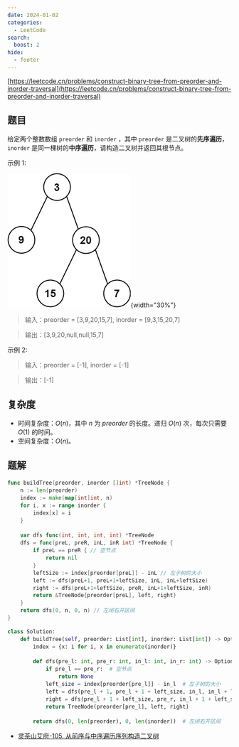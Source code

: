 ```yaml
---
date: 2024-01-02
categories:
  - LeetCode
search:
  boost: 2
hide:
  - footer
---
```


[https://leetcode.cn/problems/construct-binary-tree-from-preorder-and-inorder-traversal](https://leetcode.cn/problems/construct-binary-tree-from-preorder-and-inorder-traversal)

## 题目

给定两个整数数组 `preorder` 和 `inorder` ，其中 `preorder` 是二叉树的**先序遍历**， `inorder` 是同一棵树的**中序遍历**，请构造二叉树并返回其根节点。

示例 1:

![](../assets/img/leetcode/105.jpeg){width="30%"}

> 输入：preorder = [3,9,20,15,7], inorder = [9,3,15,20,7]

> 输出：[3,9,20,null,null,15,7]

示例 2:

> 输入：preorder = [-1], inorder = [-1]

> 输出：[-1]

## 复杂度

- 时间复杂度：$O(n)$，其中 $n$ 为 $\textit{preorder}$ 的长度。递归 $O(n)$ 次，每次只需要 $O(1)$ 的时间。
- 空间复杂度：$O(n)$。

## 题解

```go title="Go"
func buildTree(preorder, inorder []int) *TreeNode {
    n := len(preorder)
    index := make(map[int]int, n)
    for i, x := range inorder {
        index[x] = i
    }

    var dfs func(int, int, int, int) *TreeNode
    dfs = func(preL, preR, inL, inR int) *TreeNode {
        if preL == preR { // 空节点
            return nil
        }
        leftSize := index[preorder[preL]] - inL // 左子树的大小
        left := dfs(preL+1, preL+1+leftSize, inL, inL+leftSize)
        right := dfs(preL+1+leftSize, preR, inL+1+leftSize, inR)
        return &TreeNode{preorder[preL], left, right}
    }
    return dfs(0, n, 0, n) // 左闭右开区间
}
```

```python title="Python"
class Solution:
    def buildTree(self, preorder: List[int], inorder: List[int]) -> Optional[TreeNode]:
        index = {x: i for i, x in enumerate(inorder)}

        def dfs(pre_l: int, pre_r: int, in_l: int, in_r: int) -> Optional[TreeNode]:
            if pre_l == pre_r:  # 空节点
                return None
            left_size = index[preorder[pre_l]] - in_l  # 左子树的大小
            left = dfs(pre_l + 1, pre_l + 1 + left_size, in_l, in_l + left_size)
            right = dfs(pre_l + 1 + left_size, pre_r, in_l + 1 + left_size, in_r)
            return TreeNode(preorder[pre_l], left, right)

        return dfs(0, len(preorder), 0, len(inorder))  # 左闭右开区间
```

- [灵茶山艾府-105. 从前序与中序遍历序列构造二叉树](https://leetcode.cn/problems/construct-binary-tree-from-preorder-and-inorder-traversal/solutions/2646359/tu-jie-cong-on2-dao-onpythonjavacgojsrus-aob8/)
